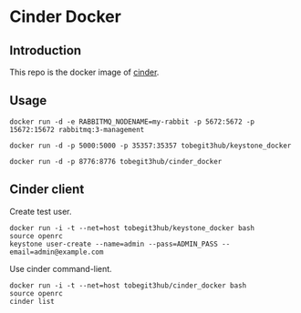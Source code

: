 # Cinder Docker

## Introduction

This repo is the docker image of [cinder](https://github.com/openstack/cinder).

## Usage

```
docker run -d -e RABBITMQ_NODENAME=my-rabbit -p 5672:5672 -p 15672:15672 rabbitmq:3-management
```

```
docker run -d -p 5000:5000 -p 35357:35357 tobegit3hub/keystone_docker
```

```
docker run -d -p 8776:8776 tobegit3hub/cinder_docker
```

## Cinder client

Create test user.

```
docker run -i -t --net=host tobegit3hub/keystone_docker bash
source openrc
keystone user-create --name=admin --pass=ADMIN_PASS --email=admin@example.com
```

Use cinder command-lient.

```
docker run -i -t --net=host tobegit3hub/cinder_docker bash
source openrc
cinder list
```
